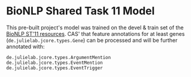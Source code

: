# BioNLP Shared Task 11 Model
This pre-built project's model was trained on the devel & train set of the [BioNLP ST'11 resources](2011.bionlp-st.org/home).
CAS' that feature annotations for at least genes (`de.julielab.jcore.types.Gene`) can be processed and will be further annotated with:
```
de.julielab.jcore.types.ArgumentMention
de.julielab.jcore.types.EventMention
de.julielab.jcore.types.EventTrigger
```

